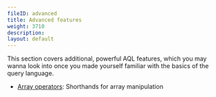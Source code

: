 ```yaml
---
fileID: advanced
title: Advanced features
weight: 3710
description: 
layout: default
---
```

This section covers additional, powerful AQL features, which you may wanna look
into once you made yourself familiar with the basics of the query language.

- [Array operators](advanced-array-operators): Shorthands for array manipulation
